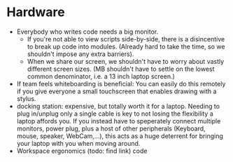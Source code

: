 # Hardware

- Everybody who writes code needs a big monitor.
  - If you're not able to view scripts side-by-side, there is a disincentive to break up code into modules. (Already hard to take the time, so we shouldn't impose any extra barriers).
  - When we share our screen, we shouldn't have to worry about vastly different screen sizes. (MB shouldn't have to settle on the lowest common denominator, i.e. a 13 inch laptop screen.)
- If team feels whiteboarding is beneficial: You can easily do this remotely if you give everyone a small touchscreen that enables drawing with a stylus.
- docking station: expensive, but totally worth it for a laptop. Needing to plug in/unplug only a single cable is key to not losing the flexibility a laptop affords you. If you instead have to speperately connect multiple monitors, power plug, plus a host of other peripherals (Keyboard, mouse, speaker, WebCam,…), this acts as a huge deterrent for bringing your laptop with you when moving around.
- Workspace ergonomics (todo: find link)
code